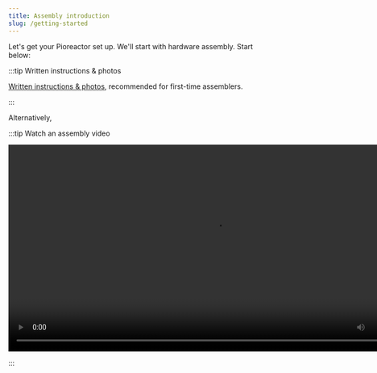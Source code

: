 ```yaml
---
title: Assembly introduction
slug: /getting-started
---
```




Let's get your Pioreactor set up. We'll start with hardware assembly. Start below:


:::tip Written instructions & photos

[Written instructions & photos](/user-guide/hardware-setup-intro), recommended for first-time assemblers.

:::

Alternatively,

:::tip Watch an assembly video

<video width="820" controls>
  <source src="/vid/hardware_video.mp4"/>
</video>

:::



